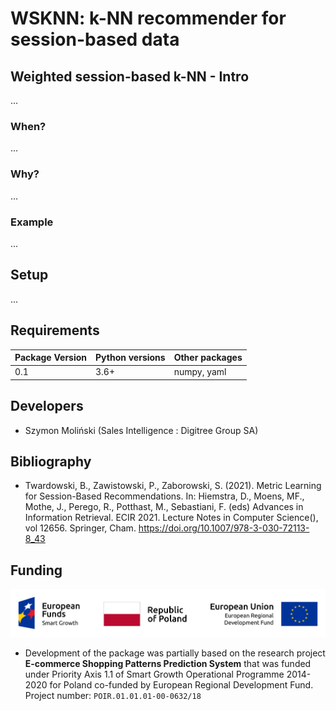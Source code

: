 # WSKNN: k-NN recommender for session-based data

## Weighted session-based k-NN - Intro

...

### When?

...

### Why?

...

### Example

...

## Setup

...

## Requirements

| Package Version | Python versions | Other packages |
|-----------------|-----------------|----------------|
| 0.1 | 3.6+ | numpy, yaml |


## Developers

- Szymon Moliński (Sales Intelligence : Digitree Group SA)

## Bibliography

- Twardowski, B., Zawistowski, P., Zaborowski, S. (2021). Metric Learning for Session-Based Recommendations. In: Hiemstra, D., Moens, MF., Mothe, J., Perego, R., Potthast, M., Sebastiani, F. (eds) Advances in Information Retrieval. ECIR 2021. Lecture Notes in Computer Science(), vol 12656. Springer, Cham. https://doi.org/10.1007/978-3-030-72113-8_43

## Funding

![Funding](./eu_funding_logos/FE_POIR_poziom_engl-1_rgb.jpg)

- Development of the package was partially based on the research project
**E-commerce Shopping Patterns Prediction System** that 
was funded under Priority Axis 1.1 of Smart Growth Operational Programme 2014-2020 for Poland
co-funded by European Regional Development Fund. Project number: `POIR.01.01.01-00-0632/18`